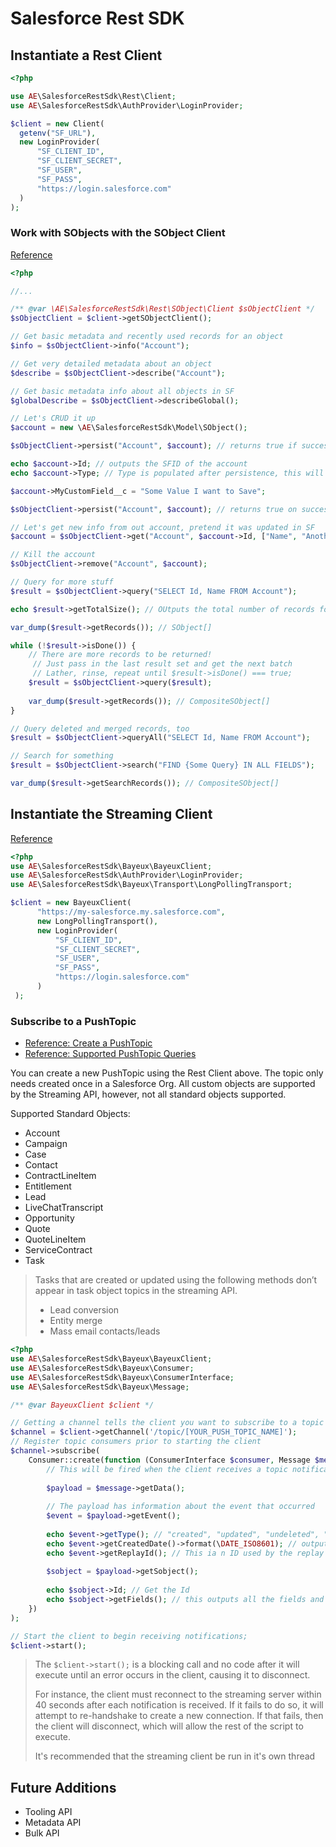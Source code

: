 # Salesforce Rest SDK

## Instantiate a Rest Client

```php
<?php

use AE\SalesforceRestSdk\Rest\Client;
use AE\SalesforceRestSdk\AuthProvider\LoginProvider;

$client = new Client(
  getenv("SF_URL"),
  new LoginProvider(
      "SF_CLIENT_ID",
      "SF_CLIENT_SECRET",
      "SF_USER",
      "SF_PASS",
      "https://login.salesforce.com"
  )
);
```

### Work with SObjects with the SObject Client

[Reference](https://developer.salesforce.com/docs/atlas.en-us.api_rest.meta/api_rest/resources_list.htm)

```php
<?php

//...

/** @var \AE\SalesforceRestSdk\Rest\SObject\Client $sObjectClient */
$sObjectClient = $client->getSObjectClient();

// Get basic metadata and recently used records for an object
$info = $sObjectClient->info("Account");

// Get very detailed metadata about an object
$describe = $sObjectClient->describe("Account");

// Get basic metadata info about all objects in SF
$globalDescribe = $sObjectClient->describeGlobal();

// Let's CRUD it up
$account = new \AE\SalesforceRestSdk\Model\SObject();

$sObjectClient->persist("Account", $account); // returns true if success

echo $account->Id; // outputs the SFID of the account
echo $account->Type; // Type is populated after persistence, this will output "Account"

$account->MyCustomField__c = "Some Value I want to Save";

$sObjectClient->persist("Account", $account); // returns true on success

// Let's get new info from out account, pretend it was updated in SF
$account = $sObjectClient->get("Account", $account->Id, ["Name", "AnotherCoolField__c"]);

// Kill the account
$sObjectClient->remove("Account", $account);

// Query for more stuff
$result = $sObjectClient->query("SELECT Id, Name FROM Account");

echo $result->getTotalSize(); // OUtputs the total number of records for the query

var_dump($result->getRecords()); // SObject[]

while (!$result->isDone()) {
    // There are more records to be returned!
     // Just pass in the last result set and get the next batch
     // Lather, rinse, repeat until $result->isDone() === true;
    $result = $sObjectClient->query($result);
    
    var_dump($result->getRecords()); // CompositeSObject[]
}

// Query deleted and merged records, too
$result = $sObjectClient->queryAll("SELECT Id, Name FROM Account");

// Search for something
$result = $sObjectClient->search("FIND {Some Query} IN ALL FIELDS");

var_dump($result->getSearchRecords()); // CompositeSObject[]
```

## Instantiate the Streaming Client
[Reference](https://developer.salesforce.com/docs/atlas.en-us.api_streaming.meta/api_streaming/intro_stream.htm)

```php
<?php
use AE\SalesforceRestSdk\Bayeux\BayeuxClient;
use AE\SalesforceRestSdk\AuthProvider\LoginProvider;
use AE\SalesforceRestSdk\Bayeux\Transport\LongPollingTransport;

$client = new BayeuxClient(
      "https://my-salesforce.my.salesforce.com",
      new LongPollingTransport(),
      new LoginProvider(
          "SF_CLIENT_ID",
          "SF_CLIENT_SECRET",
          "SF_USER",
          "SF_PASS",
          "https://login.salesforce.com"
      )
 );

```

### Subscribe to a PushTopic
* [Reference: Create a PushTopic](https://developer.salesforce.com/docs/atlas.en-us.api_streaming.meta/api_streaming/create_a_pushtopic.htm)
* [Reference: Supported PushTopic Queries](https://developer.salesforce.com/docs/atlas.en-us.api_streaming.meta/api_streaming/supported_soql.htm)

You can create a new PushTopic using the Rest Client above. The topic only needs created once in a Salesforce Org. All custom objects are supported
by the Streaming API, however, not all standard objects supported.

Supported Standard Objects:
* Account
* Campaign
* Case
* Contact
* ContractLineItem
* Entitlement
* Lead
* LiveChatTranscript
* Opportunity
* Quote
* QuoteLineItem
* ServiceContract
* Task

> Tasks that are created or updated using the following methods don’t appear in task object topics in the streaming API.
>  
> * Lead conversion
> * Entity merge
> * Mass email contacts/leads

```php
<?php
use AE\SalesforceRestSdk\Bayeux\BayeuxClient;
use AE\SalesforceRestSdk\Bayeux\Consumer;
use AE\SalesforceRestSdk\Bayeux\ConsumerInterface;
use AE\SalesforceRestSdk\Bayeux\Message;

/** @var BayeuxClient $client */

// Getting a channel tells the client you want to subscribe to a topic
$channel = $client->getChannel('/topic/[YOUR_PUSH_TOPIC_NAME]');
// Register topic consumers prior to starting the client
$channel->subscribe(
    Consumer::create(function (ConsumerInterface $consumer, Message $message) {
        // This will be fired when the client receives a topic notification
        
        $payload = $message->getData();
        
        // The payload has information about the event that occurred
        $event = $payload->getEvent();
        
        echo $event->getType(); // "created", "updated", "undeleted", "deleted"
        echo $event->getCreatedDate()->format(\DATE_ISO8601); // outputs the datetime the event was created
        echo $event->getReplayId(); // This ia n ID used by the replay extension so it can pick up the feed where it left off
        
        $sobject = $payload->getSobject();
        
        echo $sobject->Id; // Get the Id
        echo $sobject->getFields(); // this outputs all the fields and their values that were in the create or update request
    })
);

// Start the client to begin receiving notifications;
$client->start();
```

> The `$client->start();` is a blocking call and no code after it will execute
> until an error occurs in the client, causing it to disconnect.
> 
> For instance, the client must reconnect to the streaming server within 40 seconds after each
> notification is received. If it fails to do so, it will attempt to re-handshake
> to create a new connection. If that fails, then the client will disconnect,
> which will allow the rest of the script to execute.
>
> It's recommended that the streaming client be run in it's own thread

## Future Additions

* Tooling API
* Metadata API
* Bulk API